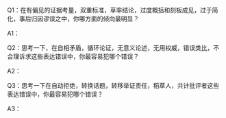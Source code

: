 Q1：在有偏见的证据考量，双重标准，草率结论，过度概括和刻板成见，过于简化，事后归因谬误之中，你哪方面的倾向最明显？

A1：

Q2：思考一下，在自相矛盾，循环论证，无意义论述，无用权威，错误类比，不合理诉求这些表达错误中，你最容易犯哪个错误？

A2：

Q3：思考一下在自动拒绝，转换话题，转移举证责任，稻草人，共计批评者这些表达错误中，你最容易犯哪个错误？

A3：
